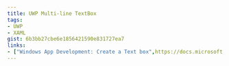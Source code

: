 ```yaml
---
title: UWP Multi-line TextBox
tags:
- UWP
- XAML
gist: 6b3bb27cbe6e1856421590e831727ea7
links:
- ["Windows App Development: Create a Text box",https://docs.microsoft.com/en-us/windows/uwp/design/controls-and-patterns/text-box#create-a-text-box]
---
```

